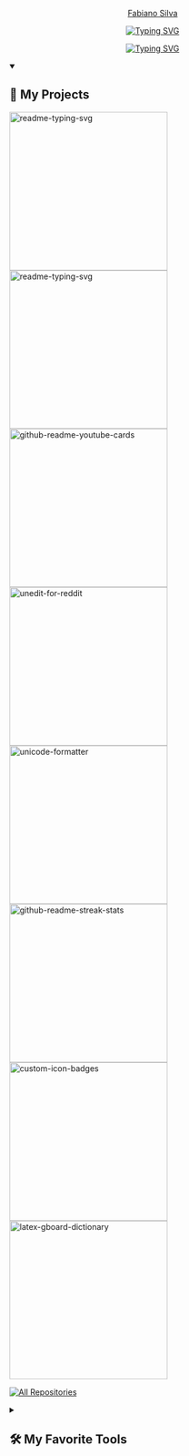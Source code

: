 <p align="center">
  <a href="https://github.com/FabiSansi">Fabiano Silva</a>
</p>

<p align="center">
  <a href="https://git.io/typing-svg"><img src="https://readme-typing-svg.demolab.com?font=Fira+Code&pause=1&color=F75C7E&center=true&multiline=true&width=435&lines=Certified+Data+Analyst" alt="Typing SVG" /></a>
</p>
<p align="center">
  <a href="https://git.io/typing-svg"><img src="https://readme-typing-svg.demolab.com?font=Fira+Code&pause=1&color=F75C7E&center=true&multiline=true&width=435&lines=SQL+%E2%80%A2+Power+BI+%E2%80%A2+Python" alt="Typing SVG" /></a>
</p>

<details open> 
  <summary><h2>📘 My Projects</h2></summary>
  <p align="left">
    <a href="https://drive.google.com/file/d/1_xn2XnIaHpy335bYcehrNTfeTyUisIsy/view?usp=sharing"><img width="278" src="https://denvercoder1-github-readme-stats.vercel.app/api/pin/?username=FabiSansi&repo=Brazilian_ecommerce&theme=react&bg_color=1F222E&title_color=F85D7F&hide_border=true&icon_color=F8D866&show_icons=false&show_description=false%22%20alt=%22latex-gboard-dictionary" alt="readme-typing-svg"></a>
    <a href="https://drive.google.com/file/d/1_BTltVG0ng8RzQG3YBFS51UlCemvASic/view?usp=sharing"><img width="278" src="https://denvercoder1-github-readme-stats.vercel.app/api/pin/?username=FabiSansi&repo=HR_dashboard&theme=react&bg_color=1F222E&title_color=F85D7F&hide_border=true&icon_color=F8D866&show_icons=false&show_description=false%22%20alt=%22latex-gboard-dictionary" alt="readme-typing-svg"></a>
    <a href="https://drive.google.com/file/d/1GL02qMC6G6-pCePtz5a5_V5VF_-btM1z/view?usp=sharing"><img width="278" src="https://denvercoder1-github-readme-stats.vercel.app/api/pin/?username=FabiSansi&repo=Human-Resources&theme=react&bg_color=1F222E&title_color=F85D7F&hide_border=true&icon_color=F8D866&show_icons=false" alt="github-readme-youtube-cards"></a>
    <a href="https://drive.google.com/file/d/1QGnqwJuHQvH7O6ugPYO6OTb25BdfC1IU/view?usp=sharing"><img width="278" src="https://denvercoder1-github-readme-stats.vercel.app/api/pin/?username=FabiSansi&repo=Call_Center_Dashboard&theme=react&bg_color=1F222E&title_color=F85D7F&hide_border=true&icon_color=F8D866&show_icons=false" alt="unedit-for-reddit"></a>
    <a href="https://drive.google.com/file/d/1Be01hlaC5bJZ3ZzZacluZutPwTTvnJU-/view?usp=sharing"><img width="278" src="https://denvercoder1-github-readme-stats.vercel.app/api/pin/?username=FabiSansi&repo=Liquor_dashboard&theme=react&bg_color=1F222E&title_color=F85D7F&hide_border=true&icon_color=F8D866" alt="unicode-formatter"></a>
     <a href="https://drive.google.com/file/d/1bL5bKeQ-IlzYdONTOlcdDtcrtclxLhEQ/view?usp=sharing"><img width="278" src="https://denvercoder1-github-readme-stats.vercel.app/api/pin/?username=FabiSansi&repo=Spotfy-Dashboard&theme=react&bg_color=1F222E&title_color=F85D7F&hide_border=true&icon_color=F8D866&show_icons=false" alt="github-readme-streak-stats"></a>
   <a href="https://drive.google.com/file/d/1Xw1942F2ptunQciBaRY4ZbLP9p3T2qQZ/view?usp=sharing"><img width="278" src="https://denvercoder1-github-readme-stats.vercel.app/api/pin?username=FabiSansi&repo=newYork_subway_dashboard&theme=react&bg_color=1F222E&title_color=F85D7F&hide_border=true&icon_color=F8D866&show_icons=false" alt="custom-icon-badges"></a>
    <a href="https://drive.google.com/file/d/1qWaCN06B_Juu8zeZxUy7ED356Lh5IMjA/view?usp=sharing"><img width="278" src="https://denvercoder1-github-readme-stats.vercel.app/api/pin/?username=FabiSansi&repo=rotten_tomatoes_dashboard&theme=react&bg_color=1F222E&title_color=F85D7F&hide_border=true&icon_color=F8D866&show_icons=false&show_description=true" alt="latex-gboard-dictionary"></a>
  </p>

  <a href="https://github.com/FabiSansi?tab=repositories"><img alt="All Repositories" title="All Repositories" src="https://custom-icon-badges.demolab.com/badge/-Click%20Here%20For%20All%20My%20Repos-1F222E?style=for-the-badge&logoColor=white&logo=repo"/></a>
</details>

<details> 
  <summary><h2>🛠️ My Favorite Tools</h2></summary>
  <!-- Some badges are from https://github.com/Ileriayo/markdown-badges -->

  <h3>👨‍💻 Programming and Markup Languages</h3>

  <p>
      <a href="https://github.com/search?q=user%3ADenverCoder1+language%3Acss"><img alt="CSS" src="https://img.shields.io/badge/CSS-1572B6.svg?logo=css3&logoColor=white"></a>
      <a href="https://github.com/search?q=user%3ADenverCoder1+language%3Ahtml"><img alt="HTML" src="https://img.shields.io/badge/HTML-E34F26.svg?logo=html5&logoColor=white"></a>
      <a href="https://github.com/search?q=user%3ADenverCoder1+language%3Apython"><img alt="Python" src="https://img.shields.io/badge/Python-14354C.svg?logo=python&logoColor=white"></a>
      <a href="https://github.com/search?q=user%3ADenverCoder1+language%3Ar"><img alt="R" src="https://img.shields.io/badge/R-276DC3.svg?logo=r&logoColor=white"></a>
      <a href="https://github.com/search?q=user%3ADenverCoder1+language%3Arst"><img alt="Restructured Text" src="https://img.shields.io/badge/Restructured Text-3a4148.svg?logo=readthedocs&logoColor=white"></a>
      <a href="https://github.com/search?q=user%3ADenverCoder1+language%3Asql"><img alt="SQL" src="https://custom-icon-badges.demolab.com/badge/SQL-025E8C.svg?logo=database&logoColor=white"></a>
  </p>

  <h3>🗄️ Databases and Cloud Hosting</h3>

  <p>
      <a href="#"><img alt="GitHub Pages" src="https://img.shields.io/badge/GitHub%20Pages-327FC7.svg?logo=github&logoColor=white"></a>
      <a href="#"><img alt="MySQL" src="https://img.shields.io/badge/MySQL-00f.svg?logo=mysql&logoColor=white"></a>
      <a href="#"><img alt="Notion" src="https://img.shields.io/badge/Notion-010101.svg?logo=notion&logoColor=white"></a>
  </p>

  <h3>💻 Software and Tools</h3>

  <p>
      <a href="#"><img alt="Discord" src="https://img.shields.io/badge/-Discord-5865F2.svg?logo=discord&logoColor=white"></a>
      <a href="#"><img alt="Git" src="https://img.shields.io/badge/Git-F05033.svg?logo=git&logoColor=white"></a>
      <a href="#"><img alt="GitHub Desktop" src="https://img.shields.io/badge/GitHub%20Desktop-8034A9.svg?logo=github&logoColor=white"></a>
      <a href="#"><img alt="Google Sheets" src="https://img.shields.io/badge/Sheets-34A853.svg?logo=google%20sheets&logoColor=white"></a>
      <a href="#"><img alt="Jupyter" src="https://img.shields.io/badge/Jupyter-F37626.svg?logo=Jupyter&logoColor=white"></a>
      <a href="#"><img alt="SonarLint" src="https://img.shields.io/badge/-SonarLint-CB2029?logo=sonarlint&logoColor=white"></a>
      <a href="#"><img alt="Stack Overflow" src="https://img.shields.io/badge/-Stack%20Overflow-FE7A16?logo=stack-overflow&logoColor=white"></a>
      <a href="#"><img alt="Visual Studio Code" src="https://img.shields.io/badge/Visual%20Studio%20Code-0078d7.svg?logo=visual-studio-code&logoColor=white"></a>
  </p>
